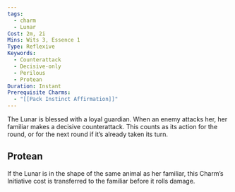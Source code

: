 ```yaml
---
tags:
  - charm
  - Lunar
Cost: 2m, 2i
Mins: Wits 3, Essence 1
Type: Reflexive
Keywords:
  - Counterattack
  - Decisive-only
  - Perilous
  - Protean
Duration: Instant
Prerequisite Charms:
  - "[[Pack Instinct Affirmation]]"
---
```

The Lunar is blessed with a loyal guardian. When an enemy attacks her, her familiar makes a decisive counterattack. This counts as its action for the round, or for the next round if it’s already taken its turn. 
## Protean 

If the Lunar is in the shape of the same animal as her familiar, this Charm’s Initiative cost is transferred to the familiar before it rolls damage.